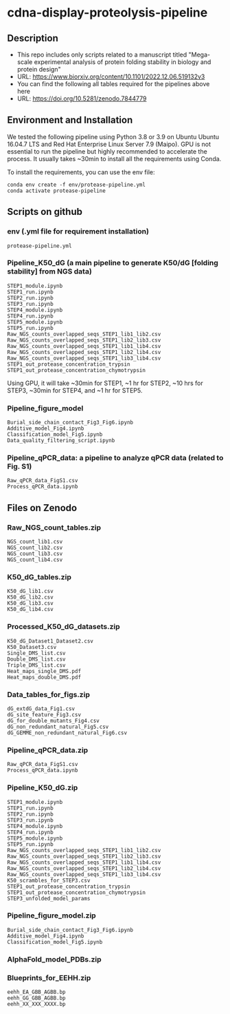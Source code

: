 # cdna-display-proteolysis-pipeline

## Description
- This repo includes only scripts related to a manuscript titled "Mega-scale experimental analysis of protein folding stability in biology and protein design" 
- URL: https://www.biorxiv.org/content/10.1101/2022.12.06.519132v3
- You can find the following all tables required for the pipelines above here
- URL: https://doi.org/10.5281/zenodo.7844779

## Environment and Installation
We tested the following pipeline using Python 3.8 or 3.9 on Ubuntu Ubuntu 16.04.7 LTS and Red Hat Enterprise Linux Server 7.9 (Maipo). GPU is not essential to run the pipeline but highly recommended to accelerate the process. It usually takes ~30min to install all the requirements using Conda.


To install the requirements, you can use the env file:

	conda env create -f env/protease-pipeline.yml
	conda activate protease-pipeline

## Scripts on github
### env (.yml file for requirement installation)
	protease-pipeline.yml
### Pipeline_K50_dG (a main pipeline to generate K50/dG [folding stability] from NGS data)
	STEP1_module.ipynb
	STEP1_run.ipynb
	STEP2_run.ipynb
	STEP3_run.ipynb
	STEP4_module.ipynb
	STEP4_run.ipynb
	STEP5_module.ipynb
	STEP5_run.ipynb
	Raw_NGS_counts_overlapped_seqs_STEP1_lib1_lib2.csv
	Raw_NGS_counts_overlapped_seqs_STEP1_lib2_lib3.csv
	Raw_NGS_counts_overlapped_seqs_STEP1_lib1_lib4.csv
	Raw_NGS_counts_overlapped_seqs_STEP1_lib2_lib4.csv
	Raw_NGS_counts_overlapped_seqs_STEP1_lib3_lib4.csv
	STEP1_out_protease_concentration_trypsin
	STEP1_out_protease_concentration_chymotrypsin

Using GPU, it will take ~30min for STEP1, ~1 hr for STEP2, ~10 hrs for STEP3, ~30min for STEP4, and ~1 hr for STEP5.

### Pipeline_figure_model
	Burial_side_chain_contact_Fig3_Fig6.ipynb
	Additive_model_Fig4.ipynb
	Classification_model_Fig5.ipynb
	Data_quality_filtering_script.ipynb
	  
### Pipeline_qPCR_data: a pipeline to analyze qPCR data (related to Fig. S1)
	Raw_qPCR_data_FigS1.csv
	Process_qPCR_data.ipynb


## Files on Zenodo

### Raw_NGS_count_tables.zip
	NGS_count_lib1.csv
  	NGS_count_lib2.csv
	NGS_count_lib3.csv
  	NGS_count_lib4.csv
### K50_dG_tables.zip
	K50_dG_lib1.csv
	K50_dG_lib2.csv
	K50_dG_lib3.csv
	K50_dG_lib4.csv

### Processed_K50_dG_datasets.zip
	K50_dG_Dataset1_Dataset2.csv
	K50_Dataset3.csv
	Single_DMS_list.csv
	Double_DMS_list.csv	
	Triple_DMS_list.csv
	Heat_maps_single_DMS.pdf
	Heat_maps_double_DMS.pdf

### Data_tables_for_figs.zip
	dG_extdG_data_Fig1.csv
	dG_site_feature_Fig3.csv
	dG_for_double_mutants_Fig4.csv
	dG_non_redundant_natural_Fig5.csv
	dG_GEMME_non_redundant_natural_Fig6.csv

### Pipeline_qPCR_data.zip
	Raw_qPCR_data_FigS1.csv
	Process_qPCR_data.ipynb

### Pipeline_K50_dG.zip
	STEP1_module.ipynb
	STEP1_run.ipynb
	STEP2_run.ipynb
	STEP3_run.ipynb
	STEP4_module.ipynb
	STEP4_run.ipynb
	STEP5_module.ipynb
	STEP5_run.ipynb
	Raw_NGS_counts_overlapped_seqs_STEP1_lib1_lib2.csv
	Raw_NGS_counts_overlapped_seqs_STEP1_lib2_lib3.csv
	Raw_NGS_counts_overlapped_seqs_STEP1_lib1_lib4.csv
	Raw_NGS_counts_overlapped_seqs_STEP1_lib2_lib4.csv
	Raw_NGS_counts_overlapped_seqs_STEP1_lib3_lib4.csv
	K50_scrambles_for_STEP3.csv
	STEP1_out_protease_concentration_trypsin
	STEP1_out_protease_concentration_chymotrypsin
	STEP3_unfolded_model_params

### Pipeline_figure_model.zip
	Burial_side_chain_contact_Fig3_Fig6.ipynb
	Additive_model_Fig4.ipynb
	Classification_model_Fig5.ipynb

### AlphaFold_model_PDBs.zip

### Blueprints_for_EEHH.zip
	eehh_EA_GBB_AGBB.bp
	eehh_GG_GBB_AGBB.bp
	eehh_XX_XXX_XXXX.bp